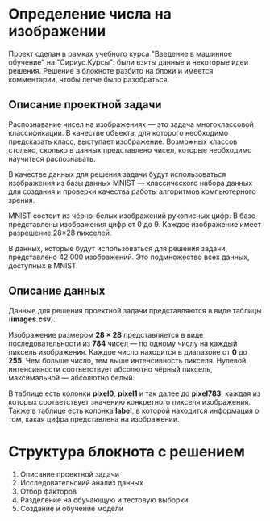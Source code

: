 # Определение числа на изображении
Проект сделан в рамках учебного курса "Введение в машинное обучение" на "Сириус.Курсы": были взяты данные и некоторые идеи решения. Решение в блокноте разбито на блоки и имеется комментарии, чтобы легче было разобраться.
## Описание проектной задачи
Распознавание чисел на изображениях — это задача многоклассовой классификации. В качестве объекта,
для которого необходимо предсказать класс, выступает изображение. Возможных классов столько,
сколько в данных представлено чисел, которые необходимо научиться распознавать.

В качестве данных для решения задачи будут использоваться изображения из базы данных MNIST — классического набора данных
для создания и проверки качества работы алгоритмов компьютерного зрения.

MNIST состоит из чёрно-белых изображений рукописных цифр. В базе представлены изображения цифр от 0 до 9.
Каждое изображение имеет разрешение 28×28 пикселей.

В данных, которые будут использоваться для решения задачи, представлено 42 000 изображений. Это подмножество всех данных,
доступных в MNIST.

## Описание данных

Данные для решения проектной задачи представляются в виде таблицы (**images.csv**).

Изображение размером **28 × 28**
представляется в виде последовательности из **784**
чисел — по одному числу на каждый пиксель изображения. Каждое число находится в диапазоне от **0**
до **255**. Чем больше число, тем выше интенсивность пикселя. Нулевой интенсивности соответствует абсолютно чёрный пиксель, максимальной — абсолютно белый.

В таблице есть колонки **pixel0**, **pixel1** и так далее до **pixel783**, каждая из которых соответствует значению конкретного пикселя изображения. Также в таблице есть колонка **label**, в которой находится информация о том, какая цифра представлена на изображении.

# Структура блокнота с решением
1. Описание проектной задачи
2. Исследовательский анализ данных
3. Отбор факторов
4. Разделение на обучающую и тестовую выборки
5. Создание и обучение модели